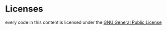 # Licenses


every code in this content is licensed under the [GNU General Public License](https://www.gnu.org/licenses/gpl-3.0.en.html)</br>
